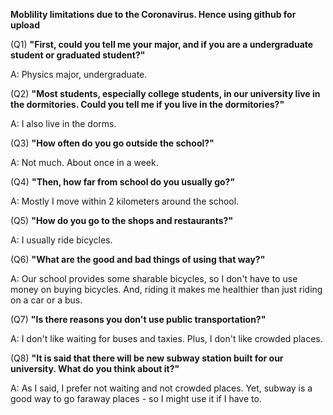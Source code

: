 **Moblility limitations due to the Coronavirus. Hence using github for upload**

(Q1)
**"First, could you tell me your major, and if you are a undergraduate student or graduated student?"**

A: Physics major, undergraduate.


(Q2)
**"Most students, especially college students, in our university live in the dormitories. Could you tell me if you live in the dormitories?"**

A: I also live in the dorms.

(Q3)
**"How often do you go outside the school?"**

A: Not much. About once in a week.

(Q4)
**"Then, how far from school do you usually go?"**

A: Mostly I move within 2 kilometers around the school.

(Q5)
**"How do you go to the shops and restaurants?"**

A: I usually ride bicycles.

(Q6)
**"What are the good and bad things of using that way?"**

A: Our school provides some sharable bicycles, so I don't have to use money on buying bicycles. 
And, riding it makes me healthier than just riding on a car or a bus.

(Q7)
**"Is there reasons you don't use public transportation?"**

A: I don't like waiting for buses and taxies. Plus, I don't like crowded places.


(Q8)
**"It is said that there will be new subway station built for our university. What do you think about it?"**

A: As I said, I prefer not waiting and not crowded places. Yet, subway is a good way to go faraway places - so I might use it if I have to.
